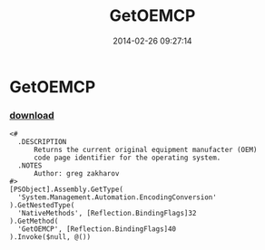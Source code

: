 ﻿---
pid:            4927
poster:         greg zakharov
title:          GetOEMCP
date:           2014-02-26 09:27:14
format:         posh
parent:         0
parent:         0

---

# GetOEMCP

### [download](4927.ps1)



```posh
<#
  .DESCRIPTION
      Returns the current original equipment manufacter (OEM)
      code page identifier for the operating system.
  .NOTES
      Author: greg zakharov
#>
[PSObject].Assembly.GetType(
  'System.Management.Automation.EncodingConversion'
).GetNestedType(
  'NativeMethods', [Reflection.BindingFlags]32
).GetMethod(
  'GetOEMCP', [Reflection.BindingFlags]40
).Invoke($null, @())
```
